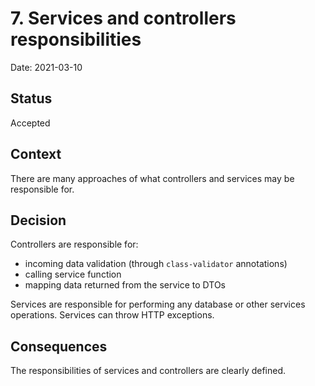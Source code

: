 # 7. Services and controllers responsibilities

Date: 2021-03-10

## Status

Accepted

## Context

There are many approaches of what controllers and services may be responsible for.

## Decision

Controllers are responsible for:

-   incoming data validation (through `class-validator` annotations)
-   calling service function
-   mapping data returned from the service to DTOs

Services are responsible for performing any database or other services operations. Services can throw HTTP exceptions.

## Consequences

The responsibilities of services and controllers are clearly defined.
